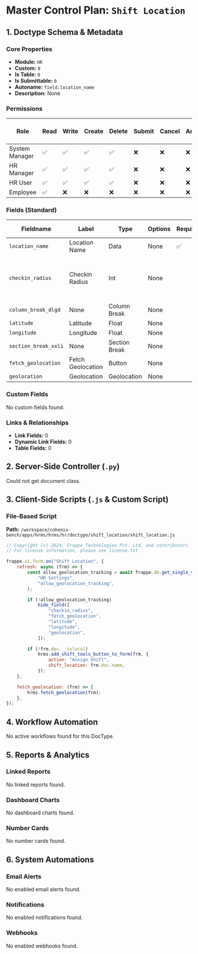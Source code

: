 # Master Control Plan: `Shift Location`

## 1. Doctype Schema & Metadata

### Core Properties
- **Module:** `HR`
- **Custom:** `0`
- **Is Table:** `0`
- **Is Submittable:** `0`
- **Autoname:** `field:location_name`
- **Description:** None

### Permissions
| Role | Read | Write | Create | Delete | Submit | Cancel | Amend | Report | Import | Export | Print | Email | Share | Set User Perms |
|---|---|---|---|---|---|---|---|---|---|---|---|---|---|---|
| System Manager | ✅ | ✅ | ✅ | ✅ | ❌ | ❌ | ❌ | ✅ | ❌ | ✅ | ✅ | ✅ | ✅ | ❌ |
| HR Manager | ✅ | ✅ | ✅ | ✅ | ❌ | ❌ | ❌ | ✅ | ❌ | ✅ | ✅ | ✅ | ✅ | ❌ |
| HR User | ✅ | ✅ | ✅ | ✅ | ❌ | ❌ | ❌ | ✅ | ❌ | ✅ | ✅ | ✅ | ✅ | ❌ |
| Employee | ✅ | ❌ | ❌ | ❌ | ❌ | ❌ | ❌ | ✅ | ❌ | ✅ | ✅ | ✅ | ✅ | ❌ |


### Fields (Standard)
| Fieldname | Label | Type | Options | Required | Hidden | Read Only | Default | Description |
|---|---|---|---|---|---|---|---|---|
| `location_name` | Location Name | Data | None | ✅ |  |  | None | None |
| `checkin_radius` | Checkin Radius | Int | None |  |  |  | None | Radius within which check-in is allowed (in meters) |
| `column_break_dlgd` | None | Column Break | None |  |  |  | None | None |
| `latitude` | Latitude | Float | None |  |  |  | None | None |
| `longitude` | Longitude | Float | None |  |  |  | None | None |
| `section_break_xxli` | None | Section Break | None |  |  |  | None | None |
| `fetch_geolocation` | Fetch Geolocation | Button | None |  |  |  | None | None |
| `geolocation` | Geolocation | Geolocation | None |  |  |  | None | None |


### Custom Fields
No custom fields found.


### Links & Relationships
- **Link Fields:** 0
- **Dynamic Link Fields:** 0
- **Table Fields:** 0

## 2. Server-Side Controller (`.py`)
Could not get document class.


## 3. Client-Side Scripts (`.js` & Custom Script)
### File-Based Script
**Path:** `/workspace/cohenix-bench/apps/hrms/hrms/hr/doctype/shift_location/shift_location.js`
```javascript
// Copyright (c) 2024, Frappe Technologies Pvt. Ltd. and contributors
// For license information, please see license.txt

frappe.ui.form.on("Shift Location", {
	refresh: async (frm) => {
		const allow_geolocation_tracking = await frappe.db.get_single_value(
			"HR Settings",
			"allow_geolocation_tracking",
		);

		if (!allow_geolocation_tracking)
			hide_field([
				"checkin_radius",
				"fetch_geolocation",
				"latitude",
				"longitude",
				"geolocation",
			]);

		if (!frm.doc.__islocal)
			hrms.add_shift_tools_button_to_form(frm, {
				action: "Assign Shift",
				shift_location: frm.doc.name,
			});
	},

	fetch_geolocation: (frm) => {
		hrms.fetch_geolocation(frm);
	},
});

```




## 4. Workflow Automation
No active workflows found for this DocType.


## 5. Reports & Analytics
### Linked Reports
No linked reports found.


### Dashboard Charts
No dashboard charts found.


### Number Cards
No number cards found.


## 6. System Automations
### Email Alerts
No enabled email alerts found.


### Notifications
No enabled notifications found.


### Webhooks
No enabled webhooks found.
